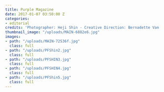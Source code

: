 ```yaml
---
title: Purple Magazine
date: 2017-01-07 03:50:00 Z
categories:
- editorial
credits: 'Photographer: Heji Shin - Creative Direction: Bernadette Van Huy'
thumbnail_image: "/uploads/MAIN-6882e6.jpg"
images:
- path: "/uploads/MAIN-72536f.jpg"
  class: full
- path: "/uploads/PFShin2.jpg"
  class: full
- path: "/uploads/PFSHIN3.jpg"
  class: full
- path: "/uploads/PFSHIN4.jpg"
  class: full
- path: "/uploads/PFShin5.jpg"
  class: full
---
```


